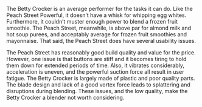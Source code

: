 The Betty Crocker is an average performer for the tasks it can do. Like the Peach Street Powerful, it doesn’t have a whisk for whipping egg whites. Furthermore, it couldn’t muster enough power to blend a frozen fruit smoothie. The Peach Street, meanwhile, is above par for almond milk and hot soup purees, and acceptably average for frozen fruit smoothies and mayonnaise. That said, the Peach Street does have several usability issues. 

The Peach Street has reasonably good build quality and value for the price. However, one issue is that buttons are stiff and it becomes tiring to hold them down for extended periods of time. Also, it vibrates considerably, acceleration is uneven, and the powerful suction force all result in user fatigue. The Betty Crocker is largely made of plastic and poor quality parts. The blade design and lack of a good vortex force leads to splattering and disruptions during blending. These issues, and the low quality, make the Betty Crocker a blender not worth considering.